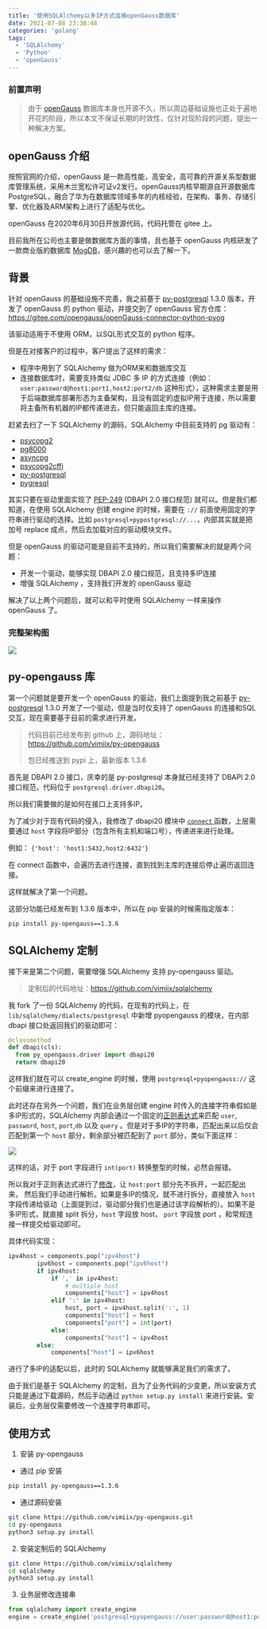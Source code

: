 ```yaml
---
title: '使用SQLAlchemy以多IP方式连接openGauss数据库'
date: 2021-07-08 23:38:48
categories: 'golang'
tags:
  - 'SQLAlchemy'
  - 'Python'
  - 'openGauss'
---
```


### 前置声明

>  由于 [openGauss](https://opengauss.org/zh/) 数据库本身也开源不久，所以周边基础设施也正处于遍地开花的阶段，所以本文不保证长期的时效性，仅针对现阶段的问题，提出一种解决方案。

## openGauss 介绍

按照官网的介绍，openGauss 是一款高性能，高安全，高可靠的开源关系型数据库管理系统，采用木兰宽松许可证v2发行。openGauss内核早期源自开源数据库PostgreSQL，融合了华为在数据库领域多年的内核经验，在架构、事务、存储引擎、优化器及ARM架构上进行了适配与优化。

openGauss 在2020年6月30日开放源代码，代码托管在 gitee 上。

目前我所在公司也主要是做数据库方面的事情，且也基于 openGauss 内核研发了一款商业版的数据库 [MogDB](https://enmotech.com/products/MogDB)，感兴趣的也可以去了解一下。

## 背景

针对 openGauss 的基础设施不完善，我之前基于 [py-postgresql](https://github.com/python-postgres/fe) 1.3.0 版本，开发了 openGauss 的 python 驱动，并提交到了 openGauss 官方仓库：https://gitee.com/opengauss/openGauss-connector-python-pyog

该驱动适用于不使用 ORM，以SQL形式交互的 python 程序。

但是在对接客户的过程中，客户提出了这样的需求：

- 程序中用到了 SQLAlchemy 做为ORM来和数据库交互
- 连接数据库时，需要支持类似 JDBC 多 IP 的方式连接（例如：`user:password@host1:port1,host2:port2/db` 这种形式），这种需求主要是用于后端数据库部署形态为主备架构，且没有固定的虚拟IP用于连接，所以需要将主备所有机器的IP都传递进去，但只能返回主库的连接。

赶紧去扫了一下 SQLAlchemy 的源码，SQLAlchemy 中目前支持的 pg 驱动有：

- [psycopg2](https://docs.sqlalchemy.org/en/14/dialects/postgresql.html#module-sqlalchemy.dialects.postgresql.psycopg2)
- [pg8000](https://docs.sqlalchemy.org/en/14/dialects/postgresql.html#module-sqlalchemy.dialects.postgresql.pg8000)
- [asyncpg](https://docs.sqlalchemy.org/en/14/dialects/postgresql.html#module-sqlalchemy.dialects.postgresql.asyncpg)
- [psycopg2cffi](https://docs.sqlalchemy.org/en/14/dialects/postgresql.html#module-sqlalchemy.dialects.postgresql.psycopg2cffi)
- [py-postgresql](https://docs.sqlalchemy.org/en/14/dialects/postgresql.html#module-sqlalchemy.dialects.postgresql.pypostgresql)
- [pygresql](https://docs.sqlalchemy.org/en/14/dialects/postgresql.html#module-sqlalchemy.dialects.postgresql.pygresql)

其实只要在驱动里面实现了 [PEP-249](https://www.python.org/dev/peps/pep-0249/) (DBAPI 2.0 接口规范) 就可以。但是我们都知道，在使用  SQLAlchemy 创建 engine 的时候，需要在 `://` 前面使用固定的字符串进行驱动的选择。比如 `postgresql+pypostgresql://...`，内部其实就是把加号 replace 成点，然后去加载对应的驱动模块文件。

但是 openGauss 的驱动可能是目前不支持的，所以我们需要解决的就是两个问题：

- 开发一个驱动，能够实现 DBAPI 2.0 接口规范，且支持多IP连接
- 增强 SQLAlchemy ，支持我们开发的 openGauss 驱动

解决了以上两个问题后，就可以和平时使用 SQLAlchemy 一样来操作 openGauss 了。

### 完整架构图

![](https://static.vimiix.com/upic/2021-07-08/WeChat665cbcb9d30440234880c049693b01ed.png)

## py-opengauss 库

第一个问题就是要开发一个 openGauss 的驱动，我们上面提到我之前基于 [py-postgresql](https://github.com/python-postgres/fe) 1.3.0 开发了一个驱动，但是当时仅支持了 openGauss 的连接和SQL交互，现在需要基于目前的需求进行开发。

> 代码目前已经发布到 github 上，源码地址：https://github.com/vimiix/py-opengauss
>
> 包已经推送到 pypi 上，最新版本 1.3.6

首先是 DBAPI 2.0 接口，庆幸的是  py-postgresql 本身就已经支持了 DBAPI 2.0 接口规范，代码位于 `postgresql.driver.dbapi20`。

所以我们需要做的是如何在接口上支持多IP。

为了减少对于现有代码的侵入，我修改了 dbapi20 模块中 [ `connect` ](https://github.com/vimiix/py-opengauss/blob/6cb1b6ba46a9ad86f091f5b397454dac82ed622e/py_opengauss/driver/dbapi20.py#L416) 函数，上层需要通过 `host` 字段将IP部分（包含所有主机和端口号），传递进来进行处理。

例如： `{'host': 'host1:5432,host2:6432'}` 

在 connect 函数中，会遍历去进行连接，直到找到主库的连接后停止遍历返回连接。

这样就解决了第一个问题。

这部分功能已经发布到 1.3.6 版本中，所以在 pip 安装的时候需指定版本：

```bash
pip install py-opengauss==1.3.6
```

## SQLAlchemy 定制 

接下来是第二个问题，需要增强 SQLAlchemy 支持 py-opengauss 驱动。

> 定制后的代码地址：https://github.com/vimiix/sqlalchemy

我 fork 了一份 SQLAlchemy 的代码，在现有的代码上，在 `lib/sqlalchemy/dialects/postgresql` 中新增 pyopengauss 的模块，在内部 dbapi 接口处返回我们的驱动即可：

```python
@classmethod
def dbapi(cls):
  from py_opengauss.driver import dbapi20
  return dbapi20
```

这样我们就在可以 create_engine 的时候，使用 `postgresql+pyopengauss://` 这个前缀来进行连接了。

此时还存在另外一个问题，我们在业务层创建 engine 时传入的连接字符串假如是多IP形式的，SQLAlchemy 内部会通过一个固定的[正则表达式](https://github.com/sqlalchemy/sqlalchemy/blob/990069b2e8627b7c7c649d1198390ec728b43089/lib/sqlalchemy/engine/url.py#L700)来匹配 `user`, `password`, `host`, `port`,`db` 以及 `query` 。但是对于多IP的字符串，匹配出来以后仅会匹配到第一个 `host` 部分，剩余部分被匹配到了 `port` 部分，类似下面这样：

![](https://static.vimiix.com/upic/2021-07-08/WeChat8b3e7a354445dda961402c8102d1a308.png)

这样的话，对于 port 字段进行 `int(port)` 转换整型的时候，必然会报错。

所以我对于正则表达式进行了[修改](https://github.com/vimiix/sqlalchemy/blob/49b7c05cd4c65e7d9967b8664aadae38cd2e9acb/lib/sqlalchemy/engine/url.py#L700)，让 `host:port` 部分先不拆开，一起匹配出来， 然后我们手动进行解析。如果是多IP的情况，就不进行拆分，直接放入 `host` 字段传递给驱动（上面提到过，驱动部分我们也是通过该字段解析的）。如果不是多IP形式，就直接 split 拆分，`host` 字段放 host， `port` 字段放 port ，和常规连接一样提交给驱动即可。

具体代码实现：

```python
ipv4host = components.pop("ipv4host")
        ipv6host = components.pop("ipv6host")
        if ipv4host:
            if ',' in ipv4host:
                # multiple host
                components["host"] = ipv4host
            elif ':' in ipv4host:
                host, port = ipv4host.split(':', 1)
                components["host"] = host
                components["port"] = int(port)
            else:
                components["host"] = ipv4host
        else:
            components["host"] = ipv6host
```

进行了多IP的适配以后，此时的 SQLAlchemy  就能够满足我们的需求了。

由于我们是基于 SQLAlchemy  的定制，且为了业务代码的少变更，所以安装方式只能是通过下载源码，然后手动通过 `python setup.py install` 来进行安装。安装后，业务层仅需要修改一个连接字符串即可。

## 使用方式

1. 安装 py-opengauss

- 通过 pip 安装

```bash
pip install py-opengauss==1.3.6
```

- 通过源码安装

```bash
git clone https://github.com/vimiix/py-opengauss.git
cd py-opengauss
python3 setup.py install
```

2. 安装定制后的 SQLAlchemy 

```bash
git clone https://github.com/vimiix/sqlalchemy
cd sqlalchemy
python3 setup.py install
```

3. 业务层修改连接串

```python
from sqlalchemy import create_engine
engine = create_engine('postgresql+pyopengauss://user:password@host1:port1,host2:port2/db')
```

